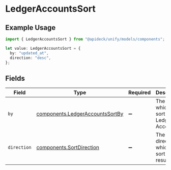 # LedgerAccountsSort

## Example Usage

```typescript
import { LedgerAccountsSort } from "@apideck/unify/models/components";

let value: LedgerAccountsSort = {
  by: "updated_at",
  direction: "desc",
};
```

## Fields

| Field                                                                              | Type                                                                               | Required                                                                           | Description                                                                        | Example                                                                            |
| ---------------------------------------------------------------------------------- | ---------------------------------------------------------------------------------- | ---------------------------------------------------------------------------------- | ---------------------------------------------------------------------------------- | ---------------------------------------------------------------------------------- |
| `by`                                                                               | [components.LedgerAccountsSortBy](../../models/components/ledgeraccountssortby.md) | :heavy_minus_sign:                                                                 | The field on which to sort the Ledger Accounts                                     | updated_at                                                                         |
| `direction`                                                                        | [components.SortDirection](../../models/components/sortdirection.md)               | :heavy_minus_sign:                                                                 | The direction in which to sort the results                                         |                                                                                    |